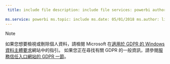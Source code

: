 ```yaml
---
 title: include file description: include file services: powerbi author: eross-msft
 
ms.service: powerbi ms.topic: include ms.date: 05/01/2018 ms.author: lizross ms.custom: include file
---
```


>[!Note]
>如果您想要檢視或刪除個人資料，請檢閱 Microsoft 在[適用於 GDPR 的 Windows 資料主體要求](https://docs.microsoft.com/en-us/microsoft-365/compliance/gdpr-dsr-windows)網站中的指引。 如果您正在尋找有關 GDPR 的一般資訊，請參閱[服務信任入口網站的 GDPR 一節](https://servicetrust.microsoft.com/ViewPage/GDPRGetStarted)。
